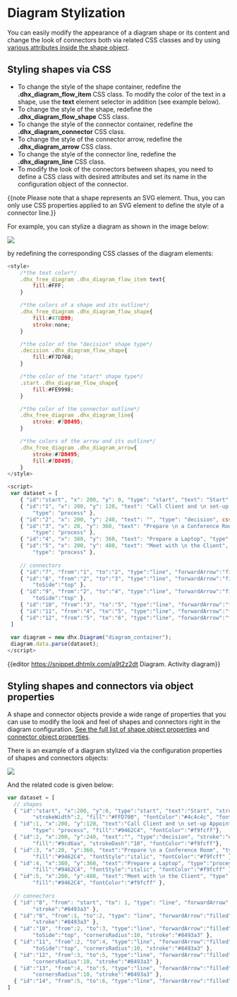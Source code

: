 Diagram Stylization
=====================

You can easily modify the appearance of a diagram shape or its content and change the look of connectors both via related CSS classes and by using 
[various attributes inside the shape object](diagram_guides/shapes_arrows_list.md#shapeattrs).

Styling shapes via CSS
------------------

- To change the style of the shape container, redefine the **.dhx_diagram_flow_item** CSS class. To modify the color of the text in a shape, use the **text** element selector in addition (see example below).
- To change the style of the shape, redefine the **.dhx_diagram_flow_shape** CSS class.
- To change the style of the connector container, redefine the **.dhx_diagram_connector** CSS class.
- To change the style of the connector arrow, redefine the **.dhx_diagram_arrow** CSS class.
- To change the style of the connector line, redefine the **.dhx_diagram_line** CSS class.
- To modify the look of the connectors between shapes, you need to define a CSS class with desired attributes and set its name in the configuration object of the connector. 

{{note Please note that a shape represents an SVG element. Thus, you can only use CSS properties applied to an SVG element to define the style of a connector line.}}

For example, you can stylize a diagram as shown in the image below:

<img src="styling_diagram.png">

by redefining the corresponding CSS classes of the diagram elements:

~~~js
<style>
	/*the text color*/
	.dhx_free_diagram .dhx_diagram_flow_item text{
		fill:#FFF;
	}

	/*the colors of a shape and its outline*/
	.dhx_free_diagram .dhx_diagram_flow_shape{
		fill:#478D99;
		stroke:none;
	}

	/*the color of the "decision" shape type*/
	.decision .dhx_diagram_flow_shape{
		fill:#F7D768;
	}

	/*the color of the "start" shape type*/
	.start .dhx_diagram_flow_shape{
		fill:#FE9998;
	}

	/*the color of the connector outline*/
	.dhx_free_diagram .dhx_diagram_line{
		stroke: #7D8495;
	}

	/*the colors of the arrow and its outline*/
	.dhx_free_diagram .dhx_diagram_arrow{
		stroke:#7D8495;
		fill:#7D8495;
	}
</style>

<script>
 var dataset = [
    { "id":"start", "x": 200, "y": 0, "type": "start", "text": "Start", "css":"start"},
	{ "id":"1", "x": 200, "y": 120, "text": "Call Client and \n set-up Appointment", 
    	"type": "process" },
	{ "id":"2", "x": 200, "y": 240, "text": "", "type": "decision", css: "decision" },
	{ "id":"3", "x": 20, "y": 360, "text": "Prepare \n a Conference Room", 
    	"type": "process" },
	{ "id":"4", "x": 380, "y": 360, "text": "Prepare a Laptop", "type": "process" },
	{ "id":"5", "x": 200, "y": 480, "text": "Meet with \n the Client", 
    	"type": "process" },
        
    // connectors
    { "id":"7", "from":"1", "to":"2", "type":"line", "forwardArrow":"filled" },
	{ "id":"8", "from":"2", "to":"3", "type":"line", "forwardArrow":"filled", 
    	"toSide":"top" },
	{ "id":"9", "from":"2", "to":"4", "type":"line", "forwardArrow":"filled", 
    	"toSide":"top" },
	{ "id":"10", "from":"3", "to":"5", "type":"line", "forwardArrow":"filled" },
	{ "id":"11", "from":"4", "to":"5", "type":"line", "forwardArrow":"filled" },
	{ "id":"12", "from":"5", "to":"6", "type":"line", "forwardArrow":"filled" }
 ]
    
 var diagram = new dhx.Diagram("diagram_container");
 diagram.data.parse(dataset);
</script>
~~~

{{editor	https://snippet.dhtmlx.com/a9t2z2dt	Diagram. Activity diagram}}

Styling shapes and connectors via object properties
-------------------------

A shape and connector objects provide a wide range of properties that you can use to modify the look and feel of shapes and connectors right in the diagram configuration.
[See the full list of shape object properties](diagram_guides/shapes_arrows_list.md#shapeattrs) and [connector object properties](diagram_guides/shapes_arrows_list.md#connectorattrs). 

There is an example of a diagram stylized via the configuration properties of shapes and connectors objects:

<img src="styling_via_config.png">

And the related code is given below:

~~~js
var dataset = [
  // shapes
  { "id":"start", "x":200, "y":0, "type":"start", "text":"Start", "stroke":"#f7a90e", 
  		"strokeWidth":2, "fill":"#FFD700", "fontColor":"#4c4c4c", "fontSize":16,},
  { "id":1, "x":200, "y":120, "text":"Call Client and \n set-up Appointment", 
  		"type": "process", "fill":"#9462C4", "fontColor":"#f9fcff"},
  { "id":2, "x":200, "y":240, "text":"", "type":"decision", "stroke":"#3a6645", 
  		"fill":"#9cd6aa", "strokeDash":"10", "fontColor":"#f9fcff"},
  { "id":3, "x":20, "y":360, "text":"Prepare \n a Conference Room", "type":"process", 
  		"fill":"#9462C4", "fontStyle":"italic", "fontColor":"#f9fcff" },
  { "id":4, "x":380, "y":360, "text":"Prepare a Laptop", "type":"process", 
  		"fill":"#9462C4", "fontStyle":"italic", "fontColor":"#f9fcff" },
  { "id":5, "x":200, "y":480, "text":"Meet with \n the Client", "type":"process", 
  		"fill":"#9462C4", "fontColor":"#f9fcff" },
    
  // connectors
  { "id":"8", "from": "start", "to": 1, "type": "line", "forwardArrow":"filled", 
  		"stroke":"#8493a3" },
  { "id":"9", "from":1, "to":2, "type": "line", "forwardArrow":"filled", 
  		"stroke":"#8493a3" },
  { "id":"10", "from":2, "to":3, "type":"line", "forwardArrow":"filled", 
  		"toSide":"top", "cornersRadius":10, "stroke":"#8493a3" },
  { "id":"11", "from":2, "to":4, "type":"line", "forwardArrow":"filled", 
  		"toSide":"top", "cornersRadius":10, "stroke":"#8493a3" },
  { "id":"12", "from":3, "to":5, "type":"line", "forwardArrow":"filled", 
  		"cornersRadius":10, "stroke":"#8493a3" },
  { "id":"13", "from":4, "to":5, "type":"line", "forwardArrow":"filled", 
  		"cornersRadius":10, "stroke":"#8493a3" },
  { "id":"14", "from":5, "to":6, "type":"line", "forwardArrow":"filled" },
]
~~~